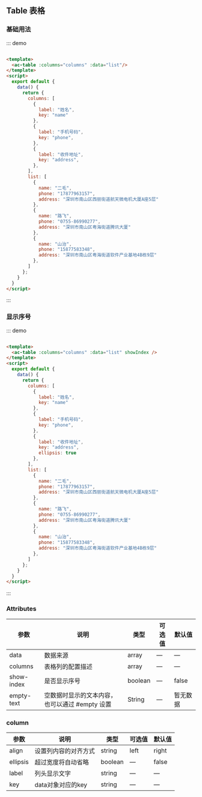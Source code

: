 ## Table 表格

### 基础用法

::: demo

```html

<template>
  <ac-table :columns="columns" :data="list"/>
</template>
<script>
  export default {
    data() {
      return {
        columns: [
          {
            label: "姓名",
            key: "name"
          },
          {
            label: "手机号码",
            key: "phone",
          },
          {
            label: "收件地址",
            key: "address",
          },
        ],
        list: [
          {
            name: "二毛",
            phone: "17877963157",
            address: "深圳市南山区西丽街道航天微电机大厦A座5层"
          },
          {
            name: "路飞",
            phone: "0755-86990277",
            address: "深圳市南山区粤海街道腾讯大厦"
          },
          {
            name: "山治",
            phone: "15877583348",
            address: "深圳市南山区粤海街道软件产业基地4B栋9层"
          },
        ]
      };
    }
  }
</script>
```

:::

### 显示序号

::: demo

```html

<template>
  <ac-table :columns="columns" :data="list" showIndex />
</template>
<script>
  export default {
    data() {
      return {
        columns: [
          {
            label: "姓名",
            key: "name"
          },
          {
            label: "手机号码",
            key: "phone",
          },
          {
            label: "收件地址",
            key: "address",
            ellipsis: true
          },
        ],
        list: [
          {
            name: "二毛",
            phone: "17877963157",
            address: "深圳市南山区西丽街道航天微电机大厦A座5层"
          },
          {
            name: "路飞",
            phone: "0755-86990277",
            address: "深圳市南山区粤海街道腾讯大厦"
          },
          {
            name: "山治",
            phone: "15877583348",
            address: "深圳市南山区粤海街道软件产业基地4B栋9层"
          },
        ]
      };
    }
  }
</script>
```

:::

### Attributes

| 参数 | 说明 | 类型 | 可选值 | 默认值 |
| ------ | ------ | ------ | ------ | ------ |
| data | 数据来源 | array | — | — |
| columns | 表格列的配置描述 | array | — | — |
| show-index | 是否显示序号 | boolean | — | false |
| empty-text | 空数据时显示的文本内容，也可以通过 #empty 设置 | String | — | 暂无数据

### column

| 参数 | 说明 | 类型 | 可选值 | 默认值 |
| ------ | ------ | ------ | ------ | ------ |
| align | 设置列内容的对齐方式 | string | left | right | center | left |
| ellipsis | 超过宽度将自动省略 | boolean | — | false |
| label | 列头显示文字 | string | — | — |
| key | data对象对应的key | string | — | — |
